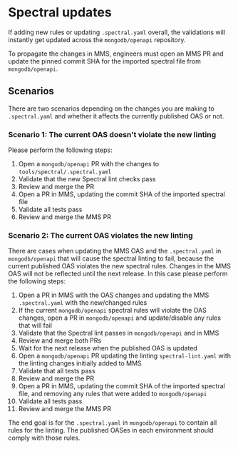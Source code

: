 # Spectral updates

If adding new rules or updating `.spectral.yaml` overall, the validations will instantly get updated across the `mongodb/openapi` repository.

To propagate the changes in MMS, engineers must open an MMS PR and update the pinned commit SHA for the imported spectral file from `mongodb/openapi`.

## Scenarios

There are two scenarios depending on the changes you are making to `.spectral.yaml` and whether it affects the currently published OAS or not.

### Scenario 1: The current OAS doesn't violate the new linting

Please perform the following steps:

1. Open a `mongodb/openapi` PR with the changes to `tools/spectral/.spectral.yaml`
2. Validate that the new Spectral lint checks pass
3. Review and merge the PR
4. Open a PR in MMS, updating the commit SHA of the imported spectral file
5. Validate all tests pass
6. Review and merge the MMS PR

### Scenario 2: The current OAS violates the new linting

There are cases when updating the MMS OAS and the `.spectral.yaml` in `mongodb/openapi` that will cause the spectral linting to fail, because the current published OAS violates the new spectral rules. Changes in the MMS OAS will not be reflected until the next release. In this case please perform the following steps:

1. Open a PR in MMS with the OAS changes and updating the MMS `.spectral.yaml` with the new/changed rules
2. If the current `mongodb/openapi` spectral rules will violate the OAS changes, open a PR in `mongodb/openapi` and update/disable any rules that will fail
3. Validate that the Spectral lint passes in `mongodb/openapi` and in MMS
4. Review and merge both PRs
5. Wait for the next release when the published OAS is updated
6. Open a `mongodb/openapi` PR updating the linting `spectral-lint.yaml` with the linting changes initially added to MMS
7. Validate that all tests pass
8. Review and merge the PR
9. Open a PR in MMS, updating the commit SHA of the imported spectral file, and removing any rules that were added to `mongodb/openapi`
10. Validate all tests pass
11. Review and merge the MMS PR

The end goal is for the `.spectral.yaml` in `mongodb/openapi` to contain all rules for the linting. The published OASes in each environment should comply with those rules.
